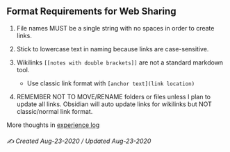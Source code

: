 ## Format Requirements for Web Sharing
1. File names MUST be a single string with no spaces in order to create links.

2. Stick to lowercase text in naming because links are case-sensitive.

3. Wikilinks `[[notes with double brackets]]` are not a standard markdown tool.
	- Use classic link format with `[anchor text](link location)`

4. REMEMBER NOT TO MOVE/RENAME folders or files unless I plan to update all links. Obsidian will auto update links for wikilinks but NOT classic/normal link format.




More thoughts in [experience log](xp_log.md)

###### ✍️ Created Aug-23-2020 / Updated Aug-23-2020